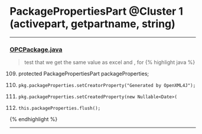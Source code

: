 # PackagePropertiesPart @Cluster 1 (activepart, getpartname, string)

***

### [OPCPackage.java](https://searchcode.com/codesearch/view/97406292/)
> test that we get the same value as excel and , for 
{% highlight java %}
109. protected PackagePropertiesPart packageProperties;
324.     pkg.packageProperties.setCreatorProperty("Generated by OpenXML4J");
325.     pkg.packageProperties.setCreatedProperty(new Nullable<Date>(
342.     this.packageProperties.flush();
{% endhighlight %}

***

